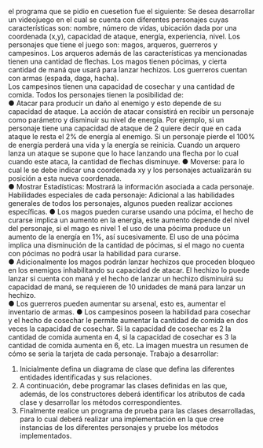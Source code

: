 el  programa que se pidio en cuesetion fue el siguiente:
Se desea desarrollar un videojuego en el cual se cuenta con diferentes personajes  cuyas características son: nombre, número de vidas, ubicación dada por una  coordenada (x,y), capacidad de ataque, energía, experiencia, nivel. 
Los personajes que tiene el juego son: magos, arqueros, guerreros y campesinos.  Los arqueros además de las características ya mencionadas tienen una cantidad de  flechas. 
Los magos tienen pócimas, y cierta cantidad de maná que usará para lanzar hechizos. 
Los guerreros cuentan con armas (espada, daga, hacha).  
Los campesinos tienen una capacidad de cosechar y una cantidad de comida. Todos los personajes tienen la posibilidad de:  
● Atacar para producir un daño al enemigo y esto depende de su capacidad de  ataque. La acción de atacar consistirá en recibir un personaje como parámetro  y disminuir su nivel de energía. Por ejemplo, si un personaje tiene una capacidad  de ataque de 2 quiere decir que en cada ataque le resta el 2% de energía al  enemigo. Si un personaje pierde el 100% de energía perderá una vida y la  energía se reinicia. Cuando un arquero lanza un ataque se supone que lo hace  lanzando una flecha por lo cual cuando este ataca, la cantidad de flechas  disminuye. 
● Moverse: para lo cual le se debe indicar una coordenada xy y los personajes  actualizarán su posición a esta nueva coordenada.  
● Mostrar Estadísticas: Mostrará la información asociada a cada personaje. 
Habilidades especiales de cada personaje: 
Adicional a las habilidades generales de todos los personajes, algunos pueden  realizar acciones específicas. 
● Los magos pueden curarse usando una pócima, el hecho de curarse implica un  aumento en la energía, este aumento depende del nivel del personaje, si el  mago es nivel 1 el uso de una pócima produce un aumento de la energía en 1%, así sucesivamente. El uso de una pócima implica una disminución de la cantidad  de pócimas, si el mago no cuenta con pócimas no podrá usar la habilidad para  curarse.  
● Adicionalmente los magos podrán lanzar hechizos que proceden bloqueo en los  enemigos inhabilitando su capacidad de atacar. El hechizo lo puede lanzar si  cuenta con maná y el hecho de lanzar un hechizo disminuirá su capacidad de  maná, se requieren de 10 unidades de maná para lanzar un hechizo.  
● Los guerreros pueden aumentar su arsenal, esto es, aumentar el inventario de  armas. 
● Los campesinos poseen la habilidad para cosechar y el hecho de cosechar le  permite aumentar la cantidad de comida en dos veces la capacidad de cosechar.  Si la capacidad de cosechar es 2 la cantidad de comida aumenta en 4, si la  capacidad de cosechar es 3 la cantidad de comida aumenta en 6, etc. 
La imagen muestra un resumen de cómo se seria la tarjeta de cada personaje. 
Trabajo a desarrollar: 
1. Inicialmente defina un diagrama de clase que defina las diferentes entidades  identificadas y sus relaciones. 
2. A continuación, debe programar las clases definidas en las que, además, de los  constructores deberá identificar los atributos de cada clase y desarrollar los  métodos correspondientes. 
3. Finalmente realice un programa de prueba para las clases desarrolladas, para  lo cual deberá realizar una implementación en la que cree instancias de los  diferentes personajes y pruebe los métodos implementados.  
